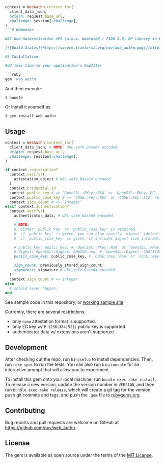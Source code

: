 

```ruby
context = WebAuthn.context_for(
  client_data_json,
  origin: request.base_url,
  challenge: session[:challenge],
)
```# WebAuthn

W3C Web Authentication API (a.k.a. WebAuthN / FIDO 2.0) RP library in Ruby

[![Build Status](https://secure.travis-ci.org/nov/web_authn.png)](http://travis-ci.org/nov/web_authn)

## Installation

Add this line to your application's Gemfile:

```ruby
gem 'web_authn'
```

And then execute:

```sh
$ bundle
```

Or install it yourself as:

```sh
$ gem install web_authn
```

## Usage

```ruby
context = WebAuthn.context_for(
  client_data_json, # NOTE: URL-safe Base64 encoded
  origin: request.base_url,
  challenge: session[:challenge],
)

if context.registration?
  context.verify!(
    attestation_object # URL-safe Base64 encoded
  )
  context.credential_id
  context.public_key # => `OpenSSL::PKey::RSA` or `OpenSSL::PKey::EC`
  context.public_cose_key # => `COSE::Key::RSA` or `COSE::Key::EC2` ref.) https://github.com/nov/cose-key
  context.sign_count # => `Integer`
elsif context.authentication?
  context.verify!(
    authenticator_data, # URL-safe Base64 encoded

    # NOTE:
    #  either 'public_key' or 'public_cose_key' is required.
    #  if `public_key` is given, you can also specify `digest` (default: `OpenSSL::Digest::SHA256.new`).
    #  if `public_cose_key` is given, it includes digest size information, so no `digest` is required.

    # public_key: public_key, # `OpenSSL::PKey::RSA` or `OpenSSL::PKey::EC`
    # digest: OpenSSL::Digest::SHA256.new, # `OpenSSL::Digest::SHA(1|256|384|512)`` (default: `OpenSSL::Digest::SHA256`)
    public_cose_key: public_cose_key, # `COSE::Key::RSA` or `COSE::Key::EC` ref.) https://github.com/nov/cose-key

    sign_count: previously_stored_sign_count,
    signature: signature # URL-safe Base64 encoded
  )
  context.sign_count # => Integer
else
  # should never happen.
end
```

See sample code in this repository, or [working sample site](https://web-authn.herokuapp.com/).

Currently, there are several restrictions.
* only `none` attestation format is supported.
* only EC key w/ `P-(256|384|521)` public key is supported.
* authenticator data w/ extensions aren't supported.

## Development

After checking out the repo, run `bin/setup` to install dependencies. Then, run `rake spec` to run the tests. You can also run `bin/console` for an interactive prompt that will allow you to experiment.

To install this gem onto your local machine, run `bundle exec rake install`. To release a new version, update the version number in `VERSION`, and then run `bundle exec rake release`, which will create a git tag for the version, push git commits and tags, and push the `.gem` file to [rubygems.org](https://rubygems.org).

## Contributing

Bug reports and pull requests are welcome on GitHub at https://github.com/nov/web_authn.

## License

The gem is available as open source under the terms of the [MIT License](https://opensource.org/licenses/MIT).
